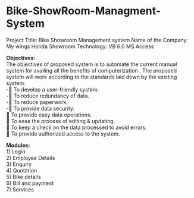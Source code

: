 # Bike-ShowRoom-Managment-System
Project Title: Bike Showroom Management system
Name of the Company: My wings Honda Showroom
Technology: VB 6.0
              MS Access

**Objectives:** </br>
The objectives of proposed system is to
automate the current manual system for
availing all the benefits of computerization .
The proposed system will work according to
the standards laid down by the existing
system. <br /> 
    - To develop a user-friendly system. <br /> 
    - To reduce redundancy of data. <br /> 
    - To reduce paperwork. <br />
    - To provide data security. <br />
     To provide easy data operations.  <br />
     To ease the process of editing &amp;
    updating. <br />
     To keep a check on the data processed
    to avoid errors. <br />
     To provide authorized access to the
    system. <br />

**Modules:**  <br />
      1) Login <br /> 
      2) Employee Details <br />
      3) Enquiry <br />
      4) Quotation <br /> 
      5) Bike details <br />
      6) Bill and payment <br />
      7) Services <br />


